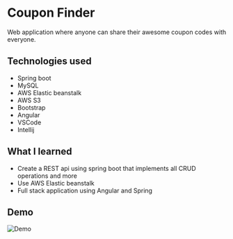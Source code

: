 # Coupon Finder

Web application where anyone can share their awesome coupon codes with everyone.

## Technologies used

- Spring boot
- MySQL
- AWS Elastic beanstalk
- AWS S3
- Bootstrap
- Angular
- VSCode
- Intellij

## What I learned

- Create a REST api using spring boot that implements all CRUD operations and more
- Use AWS Elastic beanstalk
- Full stack application using Angular and Spring

## Demo

![Demo](Demo/CouponFinder.gif)
